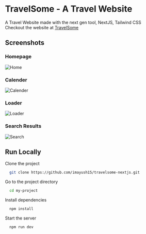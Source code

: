 
# TravelSome - A Travel Website

A Travel Website made with the next gen tool, NextJS, Tailwind CSS
Checkout the website at [TravelSome](https://travelsome-nextjs-3dhcecl07-imayush15.vercel.app/)



## Screenshots
### Homepage
![Home](https://user-images.githubusercontent.com/65221596/132460331-27f7da39-20be-487d-9374-3b64ed474559.png)

### Calender
![Calender](https://user-images.githubusercontent.com/65221596/132460402-1ff90188-8e11-46f4-8913-ab4d27536650.png)

### Loader
![Loader](https://user-images.githubusercontent.com/65221596/132460442-d35a262a-0b01-4c75-844e-c95c2e152560.png)

### Search Results
![Search](https://user-images.githubusercontent.com/65221596/132460451-b2f0aa1d-43c4-4b81-a2c4-e46a3a5783af.png)


  
## Run Locally

Clone the project

```bash
  git clone https://github.com/imayush15/travelsome-nextjs.git
```

Go to the project directory

```bash
  cd my-project
```

Install dependencies

```bash
  npm install
```

Start the server

```bash
  npm run dev
```

  
